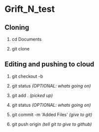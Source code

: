 # Grift_N_test

## Cloning
1. cd Documents

2. git clone **<link from greenn clone button>**

## Editing and pushing to cloud
1. git checkout -b **<branch>**
  
2. git status *(OPTIONAL: whats going on)*

3. git add . *(picked up)*

4. git status *(OPTIONAL: whats going on)*

5. git commit -m 'Added Files' *(give to git)*

6. git push origin **<branch>** *(tell git to give to github)*

